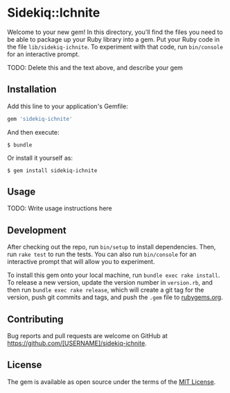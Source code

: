 # Sidekiq::Ichnite

Welcome to your new gem! In this directory, you'll find the files you need to be able to package up your Ruby library into a gem. Put your Ruby code in the file `lib/sidekiq-ichnite`. To experiment with that code, run `bin/console` for an interactive prompt.

TODO: Delete this and the text above, and describe your gem

## Installation

Add this line to your application's Gemfile:

```ruby
gem 'sidekiq-ichnite'
```

And then execute:

    $ bundle

Or install it yourself as:

    $ gem install sidekiq-ichnite

## Usage

TODO: Write usage instructions here

## Development

After checking out the repo, run `bin/setup` to install dependencies. Then, run `rake test` to run the tests. You can also run `bin/console` for an interactive prompt that will allow you to experiment.

To install this gem onto your local machine, run `bundle exec rake install`. To release a new version, update the version number in `version.rb`, and then run `bundle exec rake release`, which will create a git tag for the version, push git commits and tags, and push the `.gem` file to [rubygems.org](https://rubygems.org).

## Contributing

Bug reports and pull requests are welcome on GitHub at https://github.com/[USERNAME]/sidekiq-ichnite.


## License

The gem is available as open source under the terms of the [MIT License](http://opensource.org/licenses/MIT).
